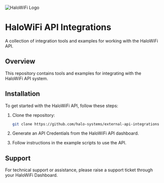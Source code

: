 ![HaloWiFi Logo](https://halowifi.com/assets/images/halowifi-assets/HaloWiFi-logo.png)

# HaloWiFi API Integrations

A collection of integration tools and examples for working with the HaloWiFi API.

## Overview

This repository contains tools and examples for integrating with the HaloWiFi API system.

## Installation

To get started with the HaloWiFi API, follow these steps:

1. Clone the repository:
   ```bash
   git clone https://github.com/halo-systems/external-api-integrations.git
   ```
2. Generate an API Credentials from the HaloWiFi API dashboard.

3. Follow instructions in the example scripts to use the API.

## Support

For technical support or assistance, please raise a support ticket through your HaloWiFi Dashboard.
